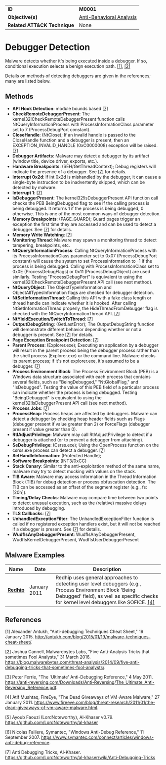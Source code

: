 |||
|---------|------------------------|
|**ID**|**M0001**|
|**Objective(s)**|[Anti-Behavioral Analysis](https://github.com/MBCProject/mbc-markdown/tree/master/anti-behavioral-analysis)|
|**Related ATT&CK Technique**|None|


Debugger Detection
==================
Malware detects whether it's being executed inside a debugger. If so, conditional execution selects a benign execution path. [[1]](#1), [[2]](#2)

Details on methods of detecting debuggers are given in the references; many are listed below.

Methods
-------
* **API Hook Detection**: module bounds based [[7]](#7)
* **CheckRemoteDebuggerPresent**: The kernel32!CheckRemoteDebuggerPresent function calls NtQueryInformationProcess with ProcessInformationClass parameter set to 7 (ProcessDebugPort constant).
* **CloseHandle**: (NtClose); If an invalid handle is passed to the CloseHandle function and a debugger is present, then an EXCEPTION_INVALID_HANDLE (0xC0000008) exception will be raised. [[7]](#7)
* **Debugger Artifacts**: Malware may detect a debugger by its artifact (window title, device driver, exports, etc.).
* **Hardware Breakpoints**: (SEH/GetThreadContext); Debug registers will indicate the presence of a debugger. See [[7]](#7) for details.
* **Interrupt 0x2d**: If int 0x2d is mishandled by the debugger, it can cause a single-byte instruction to be inadvertently skipped, which can be detected by malware.
* **Interrupt 1**: [[7]](#7)
* **IsDebuggerPresent**: The kernel32!IsDebuggerPresent API function call checks the PEB BeingDebugged flag to see if the calling process is being debugged. It returns 1 if the process is being debugged, 0 otherwise. This is one of the most common ways of debugger detection.
* **Memory Breakpoints**: (PAGE_GUARD); Guard pages trigger an exception the first time they are accessed and can be used to detect a debugger. See [[7]](#7) for details.
* **Memory Write Watching**: [[7]](#7)
* **Monitoring Thread**: Malware may spawn a monitoring thread to detect tampering, breakpoints, etc.
* **NtQueryInformationProcess**: Calling NtQueryInformationProcess with its ProcessInformationClass parameter set to 0x07 (ProcessDebugPort constant) will cause the system to set ProcessInformation to -1 if the process is being debugged. Calling with ProcessInformationClass set to 0x0E (ProcessDebugFlags) or 0x11 (ProcessDebugObject) are used similarly. Testing "ProcessDebugPort" is equivalent to using the kernel32!CheckRemoteDebuggerPresent API call (see next method).
* **NtQueryObject**: The ObjectTypeInformation and ObjectAllTypesInformation flags are checked for debugger detection.
* **NtSetInformationThread**: Calling this API with a fake class length or thread handle can indicate whether it is hooked. After calling NtSetInformationThread properly, the HideThreadFromDebugger flag is checked with the NtQueryInformationThread API. [[7]](#7)
* **NtYieldExecution/SwitchToThread**: [[7]](#7)
* **OutputDebugString**: (GetLastError); The OutputDebugString function will demonstrate different behavior depending whether or not a debugger is present. See [[7]](#7) for details.
* **Page Exception Breakpoint Detection**: [[7]](#7)
* **Parent Process**: (Explorer.exe); Executing an application by a debugger will result in the parent process being the debugger process rather than the shell process (Explorer.exe) or the command line. Malware checks its parent process; if it's not explorer.exe, it's assumed to be a debugger. [[7]](#7)
* **Process Environment Block**: The Process Environment Block (PEB) is a Windows data structure associated with each process that contains several fields, such as "BeingDebugged," "NtGlobalFlag," and "IsDebugged". Testing the value of this PEB field of a particular process can indicate whether the process is being debugged. Testing "BeingDebugged" is equivalent to using the kernel32!IsDebuggerPresent API call (see next method).
* **Process Jobs**: [[7]](#7)
* **ProcessHeap**: Process heaps are affected by debuggers. Malware can detect a debugger by checking heap header fields such as Flags (debugger present if value greater than 2) or ForceFlags (debugger present if value greater than 0).
* **RtlAdjustPrivilege**: Malware may call RtlAdjustPrivilege to detect if a debugger is attached (or to prevent a debugger from attaching).
* **SeDebugPrivilege**: (Csrss.exe); Using the OpenProcess function on the csrss.exe process can detect a debugger. [[7]](#7)
* **SetHandleInformation**: (Protected Handle);
* **Software Breakpoints**: (INT3/0xCC)
* **Stack Canary**: Similar to the anti-exploitation method of the same name, malware may try to detect mucking with values on the stack.
* **TIB Aware**: Malware may access information in the Thread Information Block (TIB) for debug detection or process obfuscation detection. The TIB can be accessed as an offset of the segment register (e.g., fs:[20h]).
* **Timing/Delay Checks**: Malware may compare time between two points to detect unusual execution, such as the (relative) massive delays introduced by debugging. 
* **TLS Callbacks**: [[7]](#7)
* **UnhandledExceptionFilter**: The UnhandledExceptionFilter function is called if no registered exception handlers exist, but it will not be reached if a debugger is present. See [[7]](#7) for details.
* **WudfIsAnyDebuggerPresent**: WudfIsAnyDebuggerPresent, WudfIsKernelDebuggerPresent, WudfIsUserDebuggerPresent

Malware Examples
----------------
|Name|Date|Description|
|-----------------------------|--------|-----------------------------|
|[**Redhip**](https://github.com/MBCProject/mbc-markdown/tree/master/xample-malware/redhip.md)|January 2011|Redhip uses general approaches to detecting user level debuggers (e.g., Process Environment Block 'Being Debugged' field), as well as specific checks for kernel level debuggers like SOFICE. [[4]](#4)|

References
----------
<a name="1">[1]</a> Alexander Antukh, "Anti-debugging Techniques Cheat Sheet," 19 January 2015.  http://antukh.com/blog/2015/01/19/malware-techniques-cheat-sheet/. 

<a name="2">[2]</a> Joshua Cannell, Malwarebytes Labs, "Five Anti-Analysis Tricks that sometimes Fool Analysts," 31 March 2016. https://blog.malwarebytes.com/threat-analysis/2014/09/five-anti-debugging-tricks-that-sometimes-fool-analysts/.

<a name="3">[3]</a> Peter Ferrie, "The 'Ultimate' Anti-Debugging Reference," 4 May 2011. https://anti-reversing.com/Downloads/Anti-Reversing/The_Ultimate_Anti-Reversing_Reference.pdf.

<a name="4">[4]</a> Atif Mushtaq, FireEye, "The Dead Giveaways of VM-Aware Malware," 27 January 2011. https://www.fireeye.com/blog/threat-research/2011/01/the-dead-giveaways-of-vm-aware-malware.html. 

<a name="5">[5]</a> Ayoub Faouzi (LordNoteworthy), Al-Khaser v0.79. https://github.com/LordNoteworthy/al-khaser

<a name="6">[6]</a> Nicolas Falliere, Symantec, "Windows Anti-Debug Reference," 11 September 2007. https://www.symantec.com/connect/articles/windows-anti-debug-reference.

<a name="7">[7]</a> Anti Debugging Tricks, Al-Khaser. https://github.com/LordNoteworthy/al-khaser/wiki/Anti-Debugging-Tricks
 
